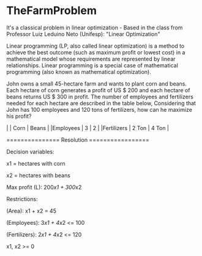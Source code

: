 # TheFarmProblem

It's a classical problem in linear optimization - Based in the class from Professor Luiz Leduino Neto (Unifesp): "Linear Optimization"

Linear programming (LP, also called linear optimization) is a method to achieve the best outcome (such as maximum profit or lowest cost) in a mathematical model whose requirements are represented by linear relationships. Linear programming is a special case of mathematical programming (also known as mathematical optimization).

John owns a small 45-hectare farm and wants to plant corn and beans. Each hectare of corn generates a profit of US $ 200 and each hectare of beans returns US $ 300 in profit. 
The number of employees and fertilizers needed for each hectare are described in the table below, Considering that John has 100 employees and 120 tons of fertilizers, how can he maximize his profit?



|              |   Corn   |    Beans    |
|Employees     |     3    |      2      |
|Fertilizers   |  2 Ton   |   4 Ton     |


=============== Resolution =================

Decision variables:

x1 = hectares with corn

x2 = hectares with beans

Max profit (L): 200*x1 + 300*x2

Restrictions:

(Area): x1 + x2 = 45

(Employees): 3*x1 + 4*x2 <= 100

(Fertilizers): 2*x1 + 4*x2 <= 120

x1, x2 >= 0
